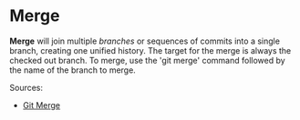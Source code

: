 # Merge

**Merge** will join multiple *branches* or sequences of commits into a 
single branch, creating one unified history. The target for the merge is 
always the checked out branch. To merge, use the 'git merge' command 
followed by the name of the branch to merge.

Sources:
* [Git Merge](https://www.atlassian.com/git/tutorials/using-branches/git-merge)